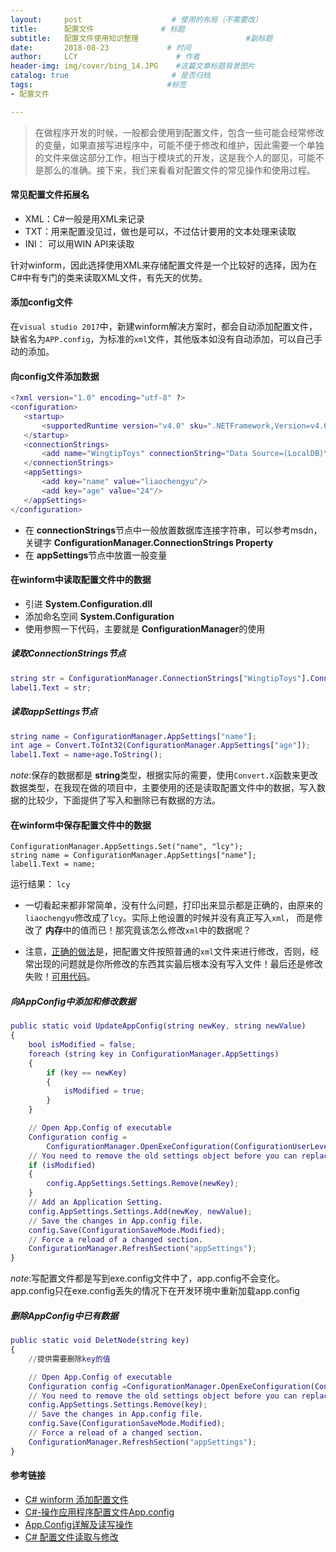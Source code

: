 ```yaml
---
layout:     post                    # 使用的布局（不需要改）
title:      配置文件               # 标题 
subtitle:   配置文件使用知识整理                        #副标题
date:       2018-08-23             # 时间
author:     LCY                      # 作者
header-img: img/cover/bing_14.JPG    #这篇文章标题背景图片
catalog: true                       # 是否归档
tags:                              #标签
- 配置文件

---
```


>在做程序开发的时候，一般都会使用到配置文件，包含一些可能会经常修改的变量，如果直接写进程序中，可能不便于修改和维护，因此需要一个单独的文件来做这部分工作，相当于模块式的开发，这是我个人的鄙见，可能不是那么的准确。接下来，我们来看看对配置文件的常见操作和使用过程。

#### 常见配置文件拓展名
+ XML：C#一般是用XML来记录
+ TXT：用来配置没见过，做也是可以，不过估计要用的文本处理来读取
+ INI： 可以用WIN API来读取

针对winform，因此选择使用XML来存储配置文件是一个比较好的选择，因为在C#中有专门的类来读取XML文件，有先天的优势。

#### 添加config文件
在`visual studio 2017`中，新建winform解决方案时，都会自动添加配置文件，缺省名为`APP.config`，为标准的`xml`文件，其他版本如没有自动添加，可以自己手动的添加。

#### 向config文件添加数据
 
 ```matlab
<?xml version="1.0" encoding="utf-8" ?>
<configuration>
    <startup> 
        <supportedRuntime version="v4.0" sku=".NETFramework,Version=v4.6.1" />
    </startup>
    <connectionStrings>
        <add name="WingtipToys" connectionString="Data Source=(LocalDB)\v11.0;Initial Catalog=WingtipToys;Integrated Security=True;Pooling=False" />
    </connectionStrings>
    <appSettings>
        <add key="name" value="liaochengyu"/>
        <add key="age" value="24"/>
    </appSettings>
</configuration>
 ```
+ 在 **connectionStrings**节点中一般放置数据库连接字符串，可以参考msdn，关键字 **ConfigurationManager.ConnectionStrings Property**
+ 在 **appSettings**节点中放置一般变量


#### 在winform中读取配置文件中的数据
+ 引进 **System.Configuration.dll**
+ 添加命名空间 **System.Configuration**
+ 使用参照一下代码，主要就是 **ConfigurationManager**的使用

##### 读取ConnectionStrings节点
```matlab
string str = ConfigurationManager.ConnectionStrings["WingtipToys"].ConnectionString.ToString();
label1.Text = str;
```

##### 读取appSettings节点
```matlab
string name = ConfigurationManager.AppSettings["name"];
int age = Convert.ToInt32(ConfigurationManager.AppSettings["age"]);
label1.Text = name+age.ToString();
```
*note*:保存的数据都是 **string**类型，根据实际的需要，使用`Convert.X`函数来更改数据类型，在我现在做的项目中，主要使用的还是读取配置文件中的数据，写入数据的比较少，下面提供了写入和删除已有数据的方法。

#### 在winform中保存配置文件中的数据

```
ConfigurationManager.AppSettings.Set("name", "lcy");
string name = ConfigurationManager.AppSettings["name"];
label1.Text = name;
```
运行结果：
`lcy`

+ 一切看起来都非常简单，没有什么问题，打印出来显示都是正确的，由原来的`liaochengyu`修改成了`lcy`。实际上他设置的时候并没有真正写入`xml`，
而是修改了 **内存**中的值而已！那究竟该怎么修改`xml`中的数据呢？

+ 注意，[正确的做法](https://blog.csdn.net/e295166319/article/details/77839798)是，把配置文件按照普通的`xml`文件来进行修改，否则，经常出现的问题就是你所修改的东西其实最后根本没有写入文件！最后还是修改失败！[可用代码](https://blog.csdn.net/kasama1953/article/details/51638916)。

##### 向AppConfig中添加和修改数据
```matlab
public static void UpdateAppConfig(string newKey, string newValue)
{
    bool isModified = false;
    foreach (string key in ConfigurationManager.AppSettings)
    {
        if (key == newKey)
        {
            isModified = true;
        }
    }

    // Open App.Config of executable
    Configuration config =
        ConfigurationManager.OpenExeConfiguration(ConfigurationUserLevel.None);
    // You need to remove the old settings object before you can replace it
    if (isModified)
    {
        config.AppSettings.Settings.Remove(newKey);
    }
    // Add an Application Setting.
    config.AppSettings.Settings.Add(newKey, newValue);
    // Save the changes in App.config file.
    config.Save(ConfigurationSaveMode.Modified);
    // Force a reload of a changed section.
    ConfigurationManager.RefreshSection("appSettings");
}   
```
*note*:写配置文件都是写到exe.config文件中了，app.config不会变化。
app.config只在exe.config丢失的情况下在开发环境中重新加载app.config

##### 删除AppConfig中已有数据
```matlab
public static void DeletNode(string key)
{        
    //提供需要删除key的值

    // Open App.Config of executable
    Configuration config =ConfigurationManager.OpenExeConfiguration(ConfigurationUserLevel.None);   
    // You need to remove the old settings object before you can replace it
    config.AppSettings.Settings.Remove(key);
    // Save the changes in App.config file.
    config.Save(ConfigurationSaveMode.Modified);
    // Force a reload of a changed section.
    ConfigurationManager.RefreshSection("appSettings");
}
```

#### 参考链接
+ [C# winform 添加配置文件](https://blog.csdn.net/e295166319/article/details/77839798)
+ [C#-操作应用程序配置文件App.config](https://www.cnblogs.com/ddx-deng/p/3755842.html)
+ [App.Config详解及读写操作
](https://blog.csdn.net/kasama1953/article/details/51638916)
+ [C# 配置文件读取与修改](https://blog.csdn.net/lingfengstar1/article/details/55251297)